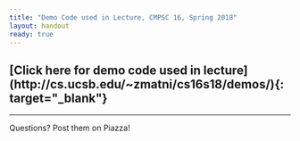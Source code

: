 ```yaml
---
title: "Demo Code used in Lecture, CMPSC 16, Spring 2018"
layout: handout
ready: true
---
```


<h2>[Click here for demo code used in lecture](http://cs.ucsb.edu/~zmatni/cs16s18/demos/){: target="_blank"}</h2>


---------------------
Questions? Post them on Piazza!
